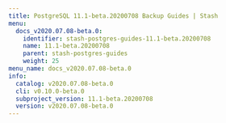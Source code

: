 ```yaml
---
title: PostgreSQL 11.1-beta.20200708 Backup Guides | Stash
menu:
  docs_v2020.07.08-beta.0:
    identifier: stash-postgres-guides-11.1-beta.20200708
    name: 11.1-beta.20200708
    parent: stash-postgres-guides
    weight: 25
menu_name: docs_v2020.07.08-beta.0
info:
  catalog: v2020.07.08-beta.0
  cli: v0.10.0-beta.0
  subproject_version: 11.1-beta.20200708
  version: v2020.07.08-beta.0
---
```


